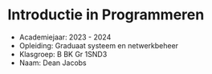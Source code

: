 # Introductie in Programmeren

- Academiejaar: 2023 - 2024
- Opleiding: Graduaat systeem en netwerkbeheer
- Klasgroep: B BK Gr 1SND3
- Naam: Dean Jacobs


